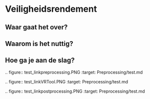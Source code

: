 Veiligheidsrendement
============================================


Waar gaat het over?
-------------------------------------------

Waarom is het nuttig?
-------------------------------------------

Hoe ga je aan de slag?
-------------------------------------------




.. figure:: test_linkpreprocessing.PNG
   :target: Preprocessing/test.md

.. figure:: test_linkVRTool.PNG
   :target: Preprocessing/test.md

.. figure:: test_linkpostprocessing.PNG
   :target: Preprocessing/test.md

